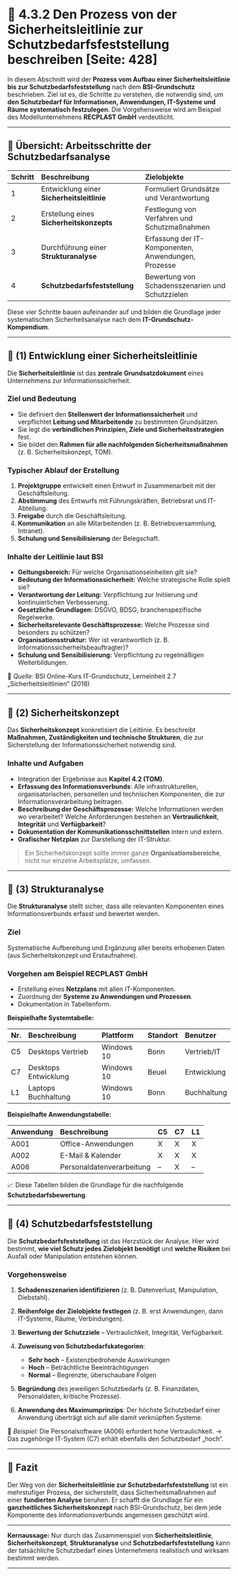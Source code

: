 # 🧠 4.3.2 Den Prozess von der Sicherheitsleitlinie zur Schutzbedarfsfeststellung beschreiben [Seite: 428]

In diesem Abschnitt wird der **Prozess vom Aufbau einer Sicherheitsleitlinie bis zur Schutzbedarfsfeststellung** nach dem **BSI-Grundschutz** beschrieben.
Ziel ist es, die Schritte zu verstehen, die notwendig sind, um **den Schutzbedarf für Informationen, Anwendungen, IT-Systeme und Räume systematisch festzulegen**.
Die Vorgehensweise wird am Beispiel des Modellunternehmens **RECPLAST GmbH** verdeutlicht.

---

## 🧩 Übersicht: Arbeitsschritte der Schutzbedarfsanalyse

| Schritt | Beschreibung                               | Zielobjekte                                         |
| :------ | :----------------------------------------- | :-------------------------------------------------- |
| 1       | Entwicklung einer **Sicherheitsleitlinie** | Formuliert Grundsätze und Verantwortung             |
| 2       | Erstellung eines **Sicherheitskonzepts**   | Festlegung von Verfahren und Schutzmaßnahmen        |
| 3       | Durchführung einer **Strukturanalyse**     | Erfassung der IT-Komponenten, Anwendungen, Prozesse |
| 4       | **Schutzbedarfsfeststellung**              | Bewertung von Schadensszenarien und Schutzzielen    |

Diese vier Schritte bauen aufeinander auf und bilden die Grundlage jeder systematischen Sicherheitsanalyse nach dem **IT-Grundschutz-Kompendium**.

---

## 🧱 (1) Entwicklung einer Sicherheitsleitlinie

Die **Sicherheitsleitlinie** ist das **zentrale Grundsatzdokument** eines Unternehmens zur Informationssicherheit.

### Ziel und Bedeutung

* Sie definiert den **Stellenwert der Informationssicherheit** und verpflichtet **Leitung und Mitarbeitende** zu bestimmten Grundsätzen.
* Sie legt die **verbindlichen Prinzipien, Ziele und Sicherheitsstrategien** fest.
* Sie bildet den **Rahmen für alle nachfolgenden Sicherheitsmaßnahmen** (z. B. Sicherheitskonzept, TOM).

### Typischer Ablauf der Erstellung

1. **Projektgruppe** entwickelt einen Entwurf in Zusammenarbeit mit der Geschäftsleitung.
2. **Abstimmung** des Entwurfs mit Führungskräften, Betriebsrat und IT-Abteilung.
3. **Freigabe** durch die Geschäftsleitung.
4. **Kommunikation** an alle Mitarbeitenden (z. B. Betriebsversammlung, Intranet).
5. **Schulung und Sensibilisierung** der Belegschaft.

### Inhalte der Leitlinie laut BSI

* **Geltungsbereich:** Für welche Organisationseinheiten gilt sie?
* **Bedeutung der Informationssicherheit:** Welche strategische Rolle spielt sie?
* **Verantwortung der Leitung:** Verpflichtung zur Initiierung und kontinuierlichen Verbesserung.
* **Gesetzliche Grundlagen:** DSGVO, BDSG, branchenspezifische Regelwerke.
* **Sicherheitsrelevante Geschäftsprozesse:** Welche Prozesse sind besonders zu schützen?
* **Organisationsstruktur:** Wer ist verantwortlich (z. B. Informationssicherheitsbeauftragter)?
* **Schulung und Sensibilisierung:** Verpflichtung zu regelmäßigen Weiterbildungen.

📘 *Quelle:* BSI Online-Kurs IT-Grundschutz, Lerneinheit 2.7 „Sicherheitsleitlinien“ (2018)

---

## 🧩 (2) Sicherheitskonzept

Das **Sicherheitskonzept** konkretisiert die Leitlinie.
Es beschreibt **Maßnahmen, Zuständigkeiten und technische Strukturen**, die zur Sicherstellung der Informationssicherheit notwendig sind.

### Inhalte und Aufgaben

* Integration der Ergebnisse aus **Kapitel 4.2 (TOM)**.
* **Erfassung des Informationsverbunds**:
  Alle infrastrukturellen, organisatorischen, personellen und technischen Komponenten, die zur Informationsverarbeitung beitragen.
* **Beschreibung der Geschäftsprozesse:**
  Welche Informationen werden wo verarbeitet? Welche Anforderungen bestehen an **Vertraulichkeit**, **Integrität** und **Verfügbarkeit**?
* **Dokumentation der Kommunikationsschnittstellen** intern und extern.
* **Grafischer Netzplan** zur Darstellung der IT-Struktur.

> Ein Sicherheitskonzept sollte immer ganze **Organisationsbereiche**, nicht nur einzelne Arbeitsplätze, umfassen.

---

## 🧩 (3) Strukturanalyse

Die **Strukturanalyse** stellt sicher, dass alle relevanten Komponenten eines Informationsverbunds erfasst und bewertet werden.

### Ziel

Systematische Aufbereitung und Ergänzung aller bereits erhobenen Daten (aus Sicherheitskonzept und Erstaufnahme).

### Vorgehen am Beispiel RECPLAST GmbH

* Erstellung eines **Netzplans** mit allen IT-Komponenten.
* Zuordnung der **Systeme zu Anwendungen und Prozessen**.
* Dokumentation in Tabellenform.

**Beispielhafte Systemtabelle:**

| Nr. | Beschreibung         | Plattform  | Standort | Benutzer    |
| :-- | :------------------- | :--------- | :------- | :---------- |
| C5  | Desktops Vertrieb    | Windows 10 | Bonn     | Vertrieb/IT |
| C7  | Desktops Entwicklung | Windows 10 | Beuel    | Entwicklung |
| L1  | Laptops Buchhaltung  | Windows 10 | Bonn     | Buchhaltung |

**Beispielhafte Anwendungstabelle:**

| Anwendung | Beschreibung              | C5 | C7 | L1 |
| :-------- | :------------------------ | :- | :- | :- |
| A001      | Office-Anwendungen        | X  | X  | X  |
| A002      | E-Mail & Kalender         | X  | X  | X  |
| A006      | Personaldatenverarbeitung | –  | X  | –  |

📈 Diese Tabellen bilden die Grundlage für die nachfolgende **Schutzbedarfsbewertung**.

---

## 🧩 (4) Schutzbedarfsfeststellung

Die **Schutzbedarfsfeststellung** ist das Herzstück der Analyse.
Hier wird bestimmt, **wie viel Schutz jedes Zielobjekt benötigt** und **welche Risiken** bei Ausfall oder Manipulation entstehen können.

### Vorgehensweise

1. **Schadensszenarien identifizieren** (z. B. Datenverlust, Manipulation, Diebstahl).
2. **Reihenfolge der Zielobjekte festlegen** (z. B. erst Anwendungen, dann IT-Systeme, Räume, Verbindungen).
3. **Bewertung der Schutzziele** – Vertraulichkeit, Integrität, Verfügbarkeit.
4. **Zuweisung von Schutzbedarfskategorien**:

   * **Sehr hoch** – Existenzbedrohende Auswirkungen
   * **Hoch** – Beträchtliche Beeinträchtigungen
   * **Normal** – Begrenzte, überschaubare Folgen
5. **Begründung** des jeweiligen Schutzbedarfs (z. B. Finanzdaten, Personaldaten, kritische Prozesse).
6. **Anwendung des Maximumprinzips**:
   Der höchste Schutzbedarf einer Anwendung überträgt sich auf alle damit verknüpften Systeme.

📘 *Beispiel:*
Die Personalsoftware (A006) erfordert hohe Vertraulichkeit.
→ Das zugehörige IT-System (C7) erhält ebenfalls den Schutzbedarf „hoch“.

---

## 🧾 Fazit

Der Weg von der **Sicherheitsleitlinie zur Schutzbedarfsfeststellung** ist ein mehrstufiger Prozess, der sicherstellt, dass Sicherheitsmaßnahmen auf einer **fundierten Analyse** beruhen.
Er schafft die Grundlage für ein **ganzheitliches Sicherheitskonzept** nach BSI-Grundschutz, bei dem jede Komponente des Informationsverbunds angemessen geschützt wird.

---

**Kernaussage:**
Nur durch das Zusammenspiel von **Sicherheitsleitlinie**, **Sicherheitskonzept**, **Strukturanalyse** und **Schutzbedarfsfeststellung** kann der tatsächliche Schutzbedarf eines Unternehmens realistisch und wirksam bestimmt werden.


---
